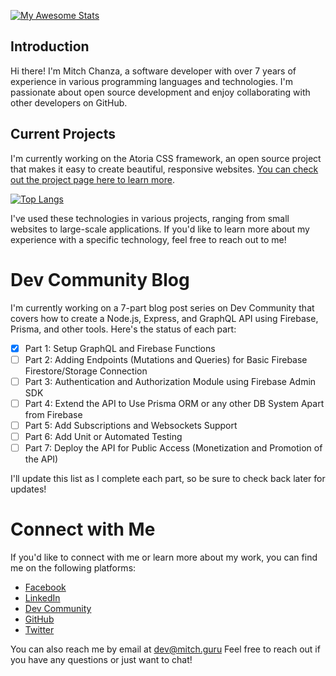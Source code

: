 [![My Awesome Stats](https://awesome-github-stats.azurewebsites.net/user-stats/mitch1009)](https://git.io/awesome-stats-card)

## Introduction
Hi there! I'm Mitch Chanza, a software developer with over 7 years of experience in various programming languages and technologies. I'm passionate about open source development and enjoy collaborating with other developers on GitHub.

## Current Projects
I'm currently working on the Atoria CSS framework, an open source project that makes it easy to create beautiful, responsive websites. [You can check out the project page here to learn more](https://atoria.site).

[![Top Langs](https://github-readme-stats.vercel.app/api/top-langs/?username=mitch1009)](https://github.com/mitch1009/github-readme-stats)

I've used these technologies in various projects, ranging from small websites to large-scale applications. If you'd like to learn more about my experience with a specific technology, feel free to reach out to me!

# Dev Community Blog
I'm currently working on a 7-part blog post series on Dev Community that covers how to create a Node.js, Express, and GraphQL API using Firebase, Prisma, and other tools. Here's the status of each part:

 - [x] Part 1: Setup GraphQL and Firebase Functions
 - [ ] Part 2: Adding Endpoints (Mutations and Queries) for Basic Firebase Firestore/Storage Connection
 - [ ] Part 3: Authentication and Authorization Module using Firebase Admin SDK
 - [ ] Part 4: Extend the API to Use Prisma ORM or any other DB System Apart from Firebase
 - [ ] Part 5: Add Subscriptions and Websockets Support
 - [ ]  Part 6: Add Unit or Automated Testing
 - [ ] Part 7: Deploy the API for Public Access (Monetization and Promotion of the API)
 
I'll update this list as I complete each part, so be sure to check back later for updates!

# Connect with Me
If you'd like to connect with me or learn more about my work, you can find me on the following platforms:

- [Facebook](https://facebook.com/mitch-inovate)
- [LinkedIn](https://www.linkedin.com/in/mitch-chanza-331382192/)
- [Dev Community](https://dev.to/mitch1009)
- [GitHub](https://github.com/mitch1009)
- [Twitter](https://twitter.com/mitch_chanza)

You can also reach me by email at [dev@mitch.guru](mailto:dev@mitch.guru.) Feel free to reach out if you have any questions or just want to chat!
